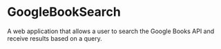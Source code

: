 # GoogleBookSearch
A web application that allows a user to search the Google Books API and receive results based on a query.
